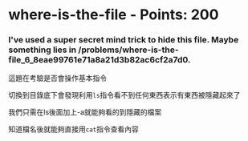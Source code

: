 # where-is-the-file - Points: 200

### I've used a super secret mind trick to hide this file. Maybe something lies in /problems/where-is-the-file_6_8eae99761e71a8a21d3b82ac6cf2a7d0.

這題在考驗是否會操作基本指令

切換到目錄底下會發現利用`ls`指令看不到任何東西表示有東西被隱藏起來了

我們只需在ls後面加上-a就能夠看的到隱藏的檔案

知道檔名後就能夠直接用`cat`指令查看內容

